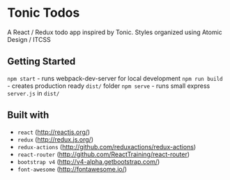# Tonic Todos
A React / Redux todo app inspired by Tonic. Styles organized using Atomic Design / ITCSS

## Getting Started
`npm start` - runs webpack-dev-server for local development
`npm run build` - creates production ready `dist/` folder
`npm serve` - runs small express `server.js` in `dist/`

## Built with
* `react` (http://reactjs.org/)
* `redux` (http://redux.js.org/)
* `redux-actions` (http://github.com/reduxactions/redux-actions)
* `react-router` (http://github.com/ReactTraining/react-router)
* `bootstrap v4` (http://v4-alpha.getbootstrap.com/)
* `font-awesome` (http://fontawesome.io/)

